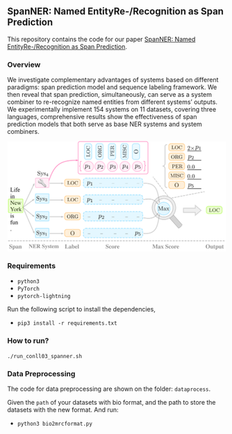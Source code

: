 ## SpanNER: Named EntityRe-/Recognition as Span Prediction

This repository contains the code for our paper [SpanNER: Named EntityRe-/Recognition as Span Prediction](https://arxiv.org/pdf/2106.00641v1.pdf).

### Overview

We investigate complementary advantages of systems based on different paradigms: span prediction model and sequence labeling framework. We then reveal that span prediction, simultaneously, can serve as a system combiner to re-recognize named entities from different systems’ outputs. We experimentally implement 154 systems on 11
datasets, covering three languages, comprehensive results show the effectiveness of span prediction models that both serve as base NER systems and system combiners.

<!-- Two roles of span prediction models (boxes in blue): 
* as a base NER system 
* as a system combiner. -->

<div  align="center">
 <img src="pic/spanner.png" width = "600" alt="d" align=center />
</div>


### Requirements

- `python3`
- `PyTorch`
- `pytorch-lightning`

Run the following script to install the dependencies,
- `pip3 install -r requirements.txt`


### How to run?

`./run_conll03_spanner.sh`


### Data Preprocessing

The code for data preprocessing are shown on the folder: `dataprocess`.

Given the `path` of your datasets with bio format, and the path to store the datasets with the new format. And run:
- `python3 bio2mrcformat.py`




